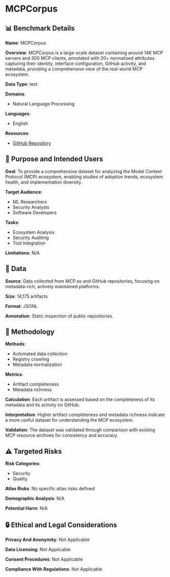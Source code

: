# MCPCorpus

## 📊 Benchmark Details

**Name**: MCPCorpus

**Overview**: MCPCorpus is a large-scale dataset containing around 14K MCP servers and 300 MCP clients, annotated with 20+ normalized attributes capturing their identity, interface configuration, GitHub activity, and metadata, providing a comprehensive view of the real-world MCP ecosystem.

**Data Type**: text

**Domains**:
- Natural Language Processing

**Languages**:
- English

**Resources**:
- [GitHub Repository](https://github.com/Snakinya/MCPCorpus)

## 🎯 Purpose and Intended Users

**Goal**: To provide a comprehensive dataset for analyzing the Model Context Protocol (MCP) ecosystem, enabling studies of adoption trends, ecosystem health, and implementation diversity.

**Target Audience**:
- ML Researchers
- Security Analysts
- Software Developers

**Tasks**:
- Ecosystem Analysis
- Security Auditing
- Tool Integration

**Limitations**: N/A

## 💾 Data

**Source**: Data collected from MCP.so and GitHub repositories, focusing on metadata-rich, actively maintained platforms.

**Size**: 14,175 artifacts

**Format**: JSONL

**Annotation**: Static inspection of public repositories.

## 🔬 Methodology

**Methods**:
- Automated data collection
- Registry crawling
- Metadata normalization

**Metrics**:
- Artifact completeness
- Metadata richness

**Calculation**: Each artifact is assessed based on the completeness of its metadata and its activity on GitHub.

**Interpretation**: Higher artifact completeness and metadata richness indicate a more useful dataset for understanding the MCP ecosystem.

**Validation**: The dataset was validated through comparison with existing MCP resource archives for consistency and accuracy.

## ⚠️ Targeted Risks

**Risk Categories**:
- Security
- Quality

**Atlas Risks**:
No specific atlas risks defined

**Demographic Analysis**: N/A

**Potential Harm**: N/A

## 🔒 Ethical and Legal Considerations

**Privacy And Anonymity**: Not Applicable

**Data Licensing**: Not Applicable

**Consent Procedures**: Not Applicable

**Compliance With Regulations**: Not Applicable
